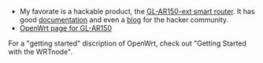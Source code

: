 
* My favorate is a hackable product, the [GL-AR150-ext smart router][45].
It has good [documentation][46] and even a [blog][47] for the hacker community.
* [OpenWrt page for GL-AR150](https://wiki.openwrt.org/toh/gl-inet/gl-ar150)

For a "getting started" discription of OpenWrt,
check out "Getting Started with the WRTnode".



[45]:http://www.amazon.com/GL-AR150-ext-External-Antenna-150Mbps-Pre-installed/dp/B015CYI8DY/ref=sr_1_2?ie=UTF8&qid=1454383159&sr=8-2&keywords=GL-AR150
[46]:http://www.gl-inet.com/docs/wiki/#!index.md
[47]:http://www.gl-inet.com/blog/
